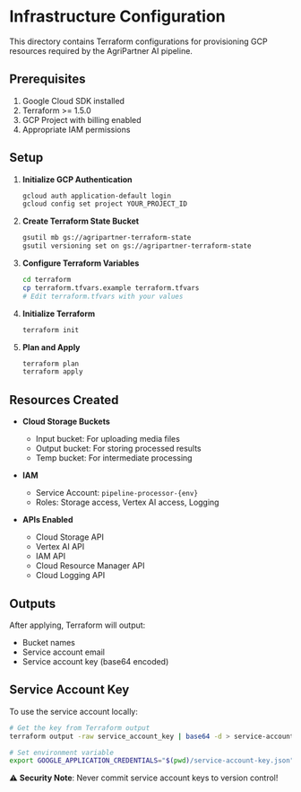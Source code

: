 # Infrastructure Configuration

This directory contains Terraform configurations for provisioning GCP resources required by the AgriPartner AI pipeline.

## Prerequisites

1. Google Cloud SDK installed
2. Terraform >= 1.5.0
3. GCP Project with billing enabled
4. Appropriate IAM permissions

## Setup

1. **Initialize GCP Authentication**
   ```bash
   gcloud auth application-default login
   gcloud config set project YOUR_PROJECT_ID
   ```

2. **Create Terraform State Bucket**
   ```bash
   gsutil mb gs://agripartner-terraform-state
   gsutil versioning set on gs://agripartner-terraform-state
   ```

3. **Configure Terraform Variables**
   ```bash
   cd terraform
   cp terraform.tfvars.example terraform.tfvars
   # Edit terraform.tfvars with your values
   ```

4. **Initialize Terraform**
   ```bash
   terraform init
   ```

5. **Plan and Apply**
   ```bash
   terraform plan
   terraform apply
   ```

## Resources Created

- **Cloud Storage Buckets**
  - Input bucket: For uploading media files
  - Output bucket: For storing processed results
  - Temp bucket: For intermediate processing

- **IAM**
  - Service Account: `pipeline-processor-{env}`
  - Roles: Storage access, Vertex AI access, Logging

- **APIs Enabled**
  - Cloud Storage API
  - Vertex AI API
  - IAM API
  - Cloud Resource Manager API
  - Cloud Logging API

## Outputs

After applying, Terraform will output:
- Bucket names
- Service account email
- Service account key (base64 encoded)

## Service Account Key

To use the service account locally:

```bash
# Get the key from Terraform output
terraform output -raw service_account_key | base64 -d > service-account-key.json

# Set environment variable
export GOOGLE_APPLICATION_CREDENTIALS="$(pwd)/service-account-key.json"
```

⚠️ **Security Note**: Never commit service account keys to version control!